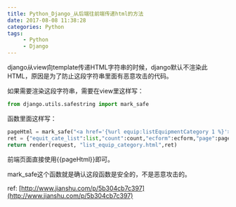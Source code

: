 ```yaml
---
title: Python_Django_从后端往前端传递html的方法
date: 2017-08-08 11:38:28
categories: Python
tags:
     - Python
     - Django
---
```

django从view向template传递HTML字符串的时候，django默认不渲染此HTML，原因是为了防止这段字符串里面有恶意攻击的代码。

如果需要渲染这段字符串，需要在view里这样写：
```python
from django.utils.safestring import mark_safe
```
函数里面这样写：
```python
pageHtml = mark_safe("<a href='{%url equip:listEquipmentCategory 1 %}'>首页</a>")
ret = {"equit_cate_list":list,"count":count,"ecform":ecform,"page":page,"pageHtml":pageHtml}
return render(request, "list_equip_category.html",ret)
```

前端页面直接使用{{pageHtml}}即可。

mark_safe这个函数就是确认这段函数是安全的，不是恶意攻击的。

ref:
[http://www.jianshu.com/p/5b304cb7c397](http://www.jianshu.com/p/5b304cb7c397)
